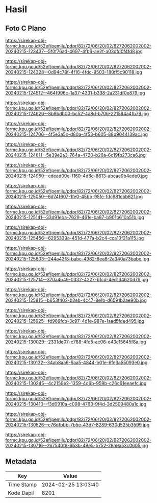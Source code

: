 # Hasil

## Foto C Plano

https://sirekap-obj-formc.kpu.go.id/52ef/pemilu/pdpr/82/72/06/20/02/8272062002002-20240215-123437--5f0f76ad-4697-4fb6-ae2f-a03dfd0f4fd8.jpg

https://sirekap-obj-formc.kpu.go.id/52ef/pemilu/pdpr/82/72/06/20/02/8272062002002-20240215-124328--0d94c78f-4f16-4fdc-9503-180ff5c90118.jpg

https://sirekap-obj-formc.kpu.go.id/52ef/pemilu/pdpr/82/72/06/20/02/8272062002002-20240215-124512--464f996c-1a37-4331-b338-2a231df0e879.jpg

https://sirekap-obj-formc.kpu.go.id/52ef/pemilu/pdpr/82/72/06/20/02/8272062002002-20240215-124620--8b9bdb00-bc52-4a8d-b706-221584a4fb79.jpg

https://sirekap-obj-formc.kpu.go.id/52ef/pemilu/pdpr/82/72/06/20/02/8272062002002-20240215-124706--4f5e3a5c-d80a-4f53-b605-88d9044139ac.jpg

https://sirekap-obj-formc.kpu.go.id/52ef/pemilu/pdpr/82/72/06/20/02/8272062002002-20240215-124811--5e39e2a3-764a-4720-b26a-6c19fb273ca6.jpg

https://sirekap-obj-formc.kpu.go.id/52ef/pemilu/pdpr/82/72/06/20/02/8272062002002-20240215-124950--edead00e-f160-4d8c-8613-abcae9b4ede0.jpg

https://sirekap-obj-formc.kpu.go.id/52ef/pemilu/pdpr/82/72/06/20/02/8272062002002-20240215-125050--6d74f607-1fe0-45bb-95fe-fdc981cbb62f.jpg

https://sirekap-obj-formc.kpu.go.id/52ef/pemilu/pdpr/82/72/06/20/02/8272062002002-20240215-125141--33d91eba-7629-461e-ba87-b901b610a51b.jpg

https://sirekap-obj-formc.kpu.go.id/52ef/pemilu/pdpr/82/72/06/20/02/8272062002002-20240215-125456--6295339a-451d-477a-b2c4-cca10f21a115.jpg

https://sirekap-obj-formc.kpu.go.id/52ef/pemilu/pdpr/82/72/06/20/02/8272062002002-20240215-125603--244a43f8-babc-4982-8ea8-2a340a73babe.jpg

https://sirekap-obj-formc.kpu.go.id/52ef/pemilu/pdpr/82/72/06/20/02/8272062002002-20240215-125714--370a4b49-0332-4227-b1cd-4ed1d4620d79.jpg

https://sirekap-obj-formc.kpu.go.id/52ef/pemilu/pdpr/82/72/06/20/02/8272062002002-20240215-125815--b653f402-b2eb-4c47-8e1b-d6591b2ae90b.jpg

https://sirekap-obj-formc.kpu.go.id/52ef/pemilu/pdpr/82/72/06/20/02/8272062002002-20240215-125925--fd989fcb-3c97-4d1e-987e-1aad5fded495.jpg

https://sirekap-obj-formc.kpu.go.id/52ef/pemilu/pdpr/82/72/06/20/02/8272062002002-20240215-130029--2331de07-c788-4fd5-ac06-e43c15645f8a.jpg

https://sirekap-obj-formc.kpu.go.id/52ef/pemilu/pdpr/82/72/06/20/02/8272062002002-20240215-130132--34ab8aa6-6aa5-4844-b01e-6fe3a55093e0.jpg

https://sirekap-obj-formc.kpu.go.id/52ef/pemilu/pdpr/82/72/06/20/02/8272062002002-20240215-130245--4c2159e2-1359-4d6b-959b-c26c61eeaefc.jpg

https://sirekap-obj-formc.kpu.go.id/52ef/pemilu/pdpr/82/72/06/20/02/8272062002002-20240215-130410--f3d0910a-c098-4763-9f4d-3d2509480a1c.jpg

https://sirekap-obj-formc.kpu.go.id/52ef/pemilu/pdpr/82/72/06/20/02/8272062002002-20240215-130526--c76dfbbb-7b5e-43d7-8289-630d525b3599.jpg

https://sirekap-obj-formc.kpu.go.id/52ef/pemilu/pdpr/82/72/06/20/02/8272062002002-20240215-130716--267540f8-6b3b-49e5-b752-29a9a53c0605.jpg


## Metadata

| Key        | Value               |
| ---------- | ------------------- |
| Time Stamp | 2024-02-25 13:03:40 |
| Kode Dapil | 8201                |



